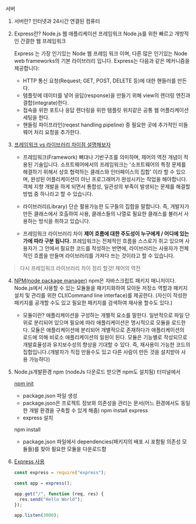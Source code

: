 서버

1. 서버란?
   인터넷과 24시간 연결된 컴퓨터

2. Express란?
   Node.js 웹 애플리케이션 프레임워크
   Node.js를 위한 빠르고 개방적인 간결한 웹 프레임워크

   Express 는 가장 인기있는 Node 웹 프레임 워크 이며, 다른 많은 인기있는 Node web frameworks의 기본 라이브러리 입니다. Express는 다음과 같은 메커니즘을 제공합니다:

   - HTTP 통신 요청(Request; GET, POST, DELETE 등)에 대한 핸들러를 만든다.
   - 템플릿에 데이터를 넣어 응답(response)을 만들기 위해 view의 렌더링 엔진과 결합(integrate)한다.
   - 접속을 위한 포트나 응답 렌더링을 위한 템플릿 위치같은 공통 웹 어플리케이션 세팅을 한다.
   - 핸들링 파이프라인(reqest handling pipeline) 중 필요한 곳에 추가적인 미들웨어 처리 요청을 추가한다.

3. [프레임워크 vs 라이브러리 차이점 설명해보자](https://webclub.tistory.com/458)

   - 프레임워크(Framework)
     뼈대나 기반구조를 의미하며, 제어의 역전 개념이 적용된 기술입니다.
     소프트웨어에서의 프레임워크는 '소프트웨어의 특정 문제를 해결하기 위해서 상호 협력하는 클래스와 인터페이스의 집합' 이라 할 수 있으며, 완성된 어플리케이션이 아닌 프로그래머가 완성시키는 작업을 해야합니다.
     객체 지향 개발을 하게 되면서 통합성, 일관성의 부족이 발생되는 문제를 해결할 방법 중 하나라고 할 수 있습니다.

   - 라이브러리(Library)
     단순 활용가능한 도구들의 집합을 말합니다.
     즉, 개발자가 만든 클래스에서 호출하여 사용, 클래스들의 나열로 필요한 클래스를 불러서 사용하는 방식을 취하고 있습니다.

   - 프레임워크 라이브러리 차이
     **제어 흐름에 대한 주도성이 누구에게 / 어디에 있는가에 따라 구분 됩니다.**
     프레임워크는 전체적인 흐름을 스스로가 쥐고 있으며 사용자가 그 안에서 필요한 코드를 작성하는 반면에, 라이브러리는 사용자가 전체적인 흐름을 만들며 라이브러리를 가져다 쓰는 것이라고 할 수 있습니다.

> 다시 프레임워크 라이브러리 차이 정리 할것!
> 제어의 역전

4.  [NPM(node package manager)](https://poiemaweb.com/nodejs-npm)
    npm은 자바스크립트 패키지 매니저이다. Node.js에서 사용할 수 있는 모듈들을 패키지화하여 모아둔 저장소 역할과 패키지 설치 및 관리를 위한 CLI(Command line interface)를 제공한다.
    (자신이 작성한 패키지를 공개할 수도 있고 필요한 패키지를 검색하여 재사용 할수도 있다.)

    - 모듈이란?
      애플리케이션을 구성하는 개별적 요소를 말한다. 일반적으로 파일 단위로 분리되어 있으며 필요에 따라 애플리케이션은 명시적으로 모듈을 로드한다. 모듈은 애플리케이션에 분리되어 개별적으로 존재하다가 애플리케이션의 로드에 의해 비로소 애플리케이션의 일원이 된다. 모듈은 기능별로 작성되므로 개발효율성과 유지보수성의 향상을 기대할 수 있다.
      즉, 재사용이 가능한 코드의 집합입니다.(개발자가 직접 만들수도 있고 다른 사람이 만든 것을 설치받아 사용 가능하다)

5.  Node.js개발환경 npm
    (nodeJs 다운로드 받으면 npm도 설치됨)
    터미널에서

    [npm init](https://heropy.blog/2018/02/18/node-js-npm/)

    - package.json 파일 생성
    - package.json은 프로젝트 정보와 의존성을 관리는 문서(어느 환경에서도 동일한 개발 환경을 구축할 수 있게 해줌)
      npm install express
    - express 설치

    npm install

    - package.json 파일에서 dependencies(패키지의 배포 시 포함될 의존성 모듈들)를 찾아 필요한 모듈을 다운로드함

6.  [Express 사용](https://www.npmjs.com/package/express)

    ```javascript
    const express = require("express");

    const app = express();

    app.get("/", function (req, res) {
      res.send("Hello World");
    });

    app.listen(3000);
    ```
